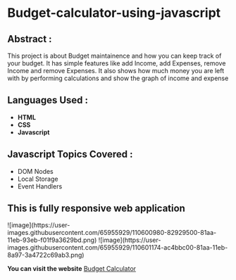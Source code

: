 # Budget-calculator-using-javascript
<h2> Abstract :</h2>
<p> This project is about Budget maintainence and how you can keep track of your budget. It has simple features like add Income, add Expenses, remove Income and remove Expenses. It also shows how much money you are left with by performing calculations and show the graph of income and expense</p>

<h2>Languages Used : </h2>
<ul>
  <li><b>HTML</b> </li>
  <li><b>CSS</b> </li>
  <li><b>Javascript</b> </li>
 </ul>
 
 <h2>Javascript Topics Covered :</h2>
 <ul>
  <li>DOM Nodes</li>
  <li>Local Storage</li>
  <li>Event Handlers</li>
  </ul>
  
<h2>This is fully responsive web application</h2>
![image](https://user-images.githubusercontent.com/65955929/110600980-82929500-81aa-11eb-93eb-f01f9a3629bd.png)
![image](https://user-images.githubusercontent.com/65955929/110601174-ac4bbc00-81aa-11eb-8a97-3a4722c69ab3.png)


**You can visit the website** [Budget Calculator](https://yashbrid03.github.io/Budget-calculator/)
